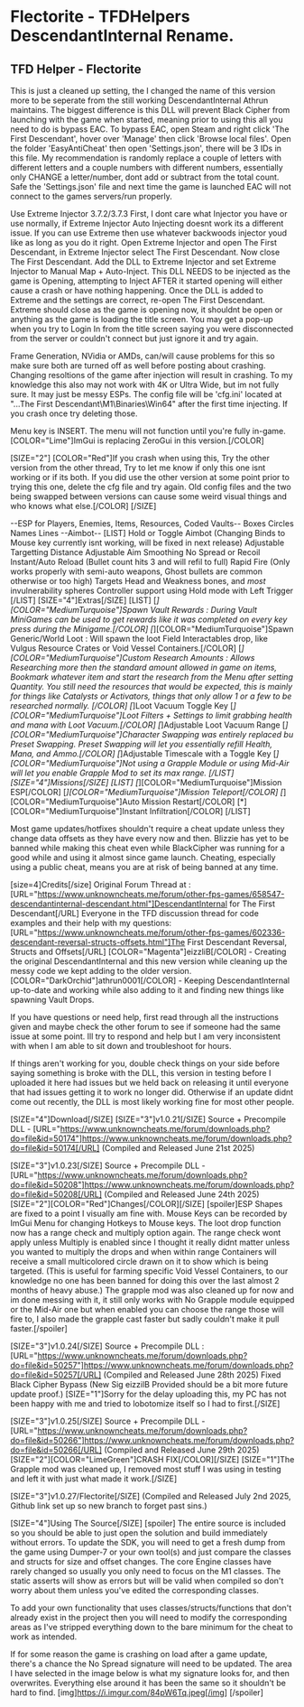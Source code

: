 # Flectorite - TFDHelpers DescendantInternal Rename.
<h2>TFD Helper - Flectorite</h2>

This is just a cleaned up setting, the I changed the name of this version more to be seperate from the still working DescendantInternal Athrun maintains.
The biggest difference is this DLL will prevent Black Cipher from launching with the game when started, meaning prior to using this all you need to do is bypass EAC.
To bypass EAC, open Steam and right click 'The First Descendant', hover over 'Manage' then click 'Browse local files'. Open the folder 'EasyAntiCheat' then open 'Settings.json', there will be 3 IDs in this file. My recommendation is randomly replace a couple of letters with different letters and a couple numbers with different numbers, essentially only CHANGE a letter/number, dont add or subtract from the total count. Safe the 'Settings.json' file and next time the game is launched EAC will not connect to the games servers/run properly.

Use Extreme Injector 3.7.2/3.7.3 First, I dont care what Injector you have or use normally, if Extreme Injector Auto Injecting doesnt work its a different issue. If you can use Extreme then use whatever backwoods injector youd like as long as you do it right.
Open Extreme Injector and open The First Descendant, in Extreme Injector select The First Descendant. Now close The First Descendant. Add the DLL to Extreme Injector and set Extreme Injector to Manual Map + Auto-Inject. This DLL NEEDS to be injected as the game is Opening, attempting to Inject AFTER it started opening will either cause a crash or have nothing happening. Once the DLL is added to Extreme and the settings are correct, re-open The First Descendant. Extreme should close as the game is opening now, it shouldnt be open or anything as the game is loading the title screen. You may get a pop-up when you try to Login In from the title screen saying you were disconnected from the server or couldn't connect but just ignore it and try again.

Frame Generation, NVidia or AMDs, can/will cause problems for this so make sure both are turned off as well before posting about crashing.
Changing resoltions of the game after injection will result in crashing.
To my knowledge this also may not work with 4K or Ultra Wide, but im not fully sure. It may just be messy ESPs.
The config file will be 'cfg.ini' located at "...The First Descendant\M1\Binaries\Win64" after the first time injecting. If you crash once try deleting those.

Menu key is INSERT.
The menu will not function until you're fully in-game.
[COLOR="Lime"]ImGui is replacing ZeroGui in this version.[/COLOR]

[SIZE="2"] [COLOR="Red"]If you crash when using this, Try the other version from the other thread, Try to let me know if only this one isnt working or if its both. If you did use the other version at some point prior to trying this one, delete the cfg file and try again. Old config files and the two being swapped between versions can cause some weird visual things and who knows what else.[/COLOR] [/SIZE]

--ESP for Players, Enemies, Items, Resources, Coded Vaults--
Boxes
Circles
Names
Lines
--Aimbot--
[LIST]
Hold or Toggle Aimbot (Changing Binds to Mouse key currently isnt working, will be fixed in next release)
Adjustable Targetting Distance
Adjustable Aim Smoothing
No Spread or Recoil
Instant/Auto Reload (Bullet count hits 3 and will refil to full)
Rapid Fire (Only works properly with semi-auto weapons, Ghost bullets are common otherwise or too high)
Targets Head and Weakness bones, and *most* invulnerability spheres
Controller support using Hold mode with Left Trigger
[/LIST]
[SIZE="4"]Extras[/SIZE]
[LIST]
[*][COLOR="MediumTurquoise"]Spawn Vault Rewards : During Vault MiniGames can be used to get rewards like it was completed on every key press during the Minigame.[/COLOR]
[*][COLOR="MediumTurquoise"]Spawn Generic/World Loot : Will spawn the loot Field Interactables drop, like Vulgus Resource Crates or Void Vessel Containers.[/COLOR]
[*][COLOR="MediumTurquoise"]Custom Research Amounts : Allows Researching more then the standard amount allowed in game on items, Bookmark whatever item and start the research from the Menu after setting Quantity. You still need the resources that would be expected, this is mainly for things like Catalysts or Activators, things that only allow 1 or a few to be researched normally. [/COLOR]
[*]Loot Vacuum Toggle Key
[*][COLOR="MediumTurquoise"]Loot Filters + Settings to limit grabbing health and mana with Loot Vacuum.[/COLOR]
[*]Adjustable Loot Vacuum Range
[*][COLOR="MediumTurquoise"]Character Swapping was entirely replaced bu Preset Swapping. Preset Swapping will let you essentially refill Health, Mana, and Ammo.[/COLOR]
[*]Adjustable Timescale with a Toggle Key
[*][COLOR="MediumTurquoise"]Not using a Grapple Module or using Mid-Air will let you enable Grapple Mod to set its max range.
[/LIST]
[SIZE="4"]Missions[/SIZE]
[LIST]
[*][COLOR="MediumTurquoise"]Mission ESP[/COLOR]
[*][COLOR="MediumTurquoise"]Mission Teleport[/COLOR]
[*][COLOR="MediumTurquoise"]Auto Mission Restart[/COLOR]
[*][COLOR="MediumTurquoise"]Instant Infiltration[/COLOR]
[/LIST]

Most game updates/hotfixes shouldn't require a cheat update unless they change data offsets as they have every now and then. Blizzie has yet to be banned while making this cheat even while BlackCipher was running for a good while and using it almost since game launch. Cheating, especially using a public cheat, means you are at risk of being banned at any time.

[size=4]Credits[/size]
Original Forum Thread at : [URL="https://www.unknowncheats.me/forum/other-fps-games/658547-descendantinternal-descendant.html"]DescendantInternal for The First Descendant[/URL]
Everyone in the TFD discussion thread for code examples and their help with my questions: [URL="https://www.unknowncheats.me/forum/other-fps-games/602336-descendant-reversal-structs-offsets.html"]The First Descendant Reversal, Structs and Offsets[/URL]
[COLOR="Magenta"]eizzliB[/COLOR] - Creating the original DescendantInternal and this new version while cleaning up the messy code we kept adding to the older version.
[COLOR="DarkOrchid"]athrun0001[/COLOR] - Keeping DescendantInternal up-to-date and working while also adding to it and finding new things like spawning Vault Drops.

If you have questions or need help, first read through all the instructions given and maybe check the other forum to see if someone had the same issue at some point. Ill try to respond and help but I am very inconsistent with when I am able to sit down and troubleshoot for hours.

If things aren't working for you, double check things on your side before saying something is broke with the DLL, this version in testing before I uploaded it here had issues but we held back on releasing it until everyone that had issues getting it to work no longer did. Otherwise if an update didnt come out recently, the DLL is most likely working fine for most other people.

[SIZE="4"]Download[/SIZE]
[SIZE="3"]v1.0.21[/SIZE]
Source + Precompile DLL - [URL="https://www.unknowncheats.me/forum/downloads.php?do=file&id=50174"]https://www.unknowncheats.me/forum/downloads.php?do=file&id=50174[/URL]
(Compiled and Released June 21st 2025)

[SIZE="3"]v1.0.23[/SIZE]
Source + Precompile DLL - [URL="https://www.unknowncheats.me/forum/downloads.php?do=file&id=50208"]https://www.unknowncheats.me/forum/downloads.php?do=file&id=50208[/URL]
(Compiled and Released June 24th 2025)
[SIZE="2"][COLOR="Red"]Changes[/COLOR][/SIZE]
[spoiler]ESP Shapes are fixed to a point I visually am fine with. 
Mouse Keys can be recorded by ImGui Menu for changing Hotkeys to Mouse keys.
The loot drop function now has a range check and multiply option again. 
The range check wont apply unless Multiply is enabled since I thought it really didnt matter unless you wanted to multiply the drops and when within range Containers will receive a small multicolored circle drawn on it to show which is being targeted. (This is useful for farming specific Void Vessel Containers, to our knowledge no one has been banned for doing this over the last almost 2 months of heavy abuse.)
The grapple mod was also cleaned up for now and im done messing with it, it still only works with No Grapple module equipped or the Mid-Air one but when enabled you can choose the range those will fire to, I also made the grapple cast faster but sadly couldn't make it pull faster.[/spoiler]

[SIZE="3"]v1.0.24[/SIZE]
Source + Precompile DLL : [URL="https://www.unknowncheats.me/forum/downloads.php?do=file&id=50257"]https://www.unknowncheats.me/forum/downloads.php?do=file&id=50257[/URL]
(Compiled and Released June 28th 2025)
Fixed Black Cipher Bypass (New Sig eizzilB Provided should be a bit more future update proof.)
[SIZE="1"]Sorry for the delay uploading this, my PC has not been happy with me and tried to lobotomize itself so I had to first.[/SIZE]

[SIZE="3"]v1.0.25[/SIZE]
Source + Precompile DLL - [URL="https://www.unknowncheats.me/forum/downloads.php?do=file&id=50266"]https://www.unknowncheats.me/forum/downloads.php?do=file&id=50266[/URL]
(Compiled and Released June 29th 2025)
[SIZE="2"][COLOR="LimeGreen"]CRASH FIX[/COLOR][/SIZE]
[SIZE="1"]The Grapple mod was cleaned up, I removed most stuff I was using in testing and left it with just what made it work.[/SIZE]

[SIZE="3"]v1.0.27/Flectorite[/SIZE]
(Compiled and Released July 2nd 2025, Github link set up so new branch to forget past sins.)

[SIZE="4"]Using The Source[/SIZE]
[spoiler]
The entire source is included so you should be able to just open the solution and build immediately without errors.
To update the SDK, you will need to get a fresh dump from the game using Dumper-7 or your own tool(s) and just compare the classes and structs for size and offset changes. The core Engine classes have rarely changed so usually you only need to focus on the M1 classes.
The static asserts will show as errors but will be valid when compiled so don't worry about them unless you've edited the corresponding classes.

To add your own functionality that uses classes/structs/functions that don't already exist in the project then you will need to modify the corresponding areas as I've stripped everything down to the bare minimum for the cheat to work as intended.

If for some reason the game is crashing on load after a game update, there's a chance the No Spread signature will need to be updated. The area I have selected in the image below is what my signature looks for, and then overwrites. Everything else around it has been the same so it shouldn't be hard to find.
[img]https://i.imgur.com/84pW6Tq.jpeg[/img]
[/spoiler]
